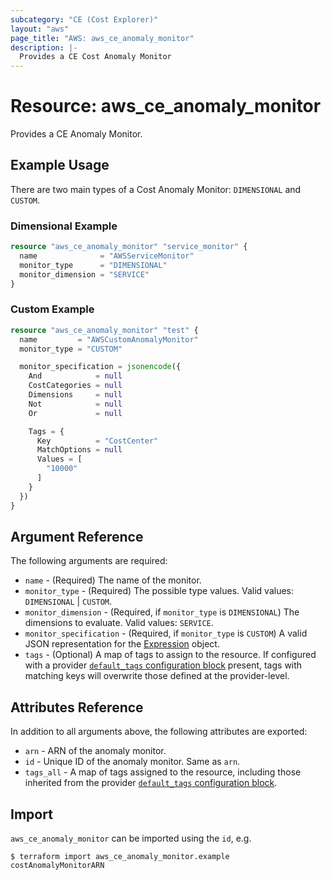```yaml
---
subcategory: "CE (Cost Explorer)"
layout: "aws"
page_title: "AWS: aws_ce_anomaly_monitor"
description: |-
  Provides a CE Cost Anomaly Monitor
---
```


# Resource: aws_ce_anomaly_monitor

Provides a CE Anomaly Monitor.

## Example Usage

There are two main types of a Cost Anomaly Monitor: `DIMENSIONAL` and `CUSTOM`.

### Dimensional Example

```terraform
resource "aws_ce_anomaly_monitor" "service_monitor" {
  name              = "AWSServiceMonitor"
  monitor_type      = "DIMENSIONAL"
  monitor_dimension = "SERVICE"
}
```

### Custom Example

```terraform
resource "aws_ce_anomaly_monitor" "test" {
  name         = "AWSCustomAnomalyMonitor"
  monitor_type = "CUSTOM"

  monitor_specification = jsonencode({
    And            = null
    CostCategories = null
    Dimensions     = null
    Not            = null
    Or             = null

    Tags = {
      Key          = "CostCenter"
      MatchOptions = null
      Values = [
        "10000"
      ]
    }
  })
}
```

## Argument Reference

The following arguments are required:

* `name` - (Required) The name of the monitor.
* `monitor_type` - (Required) The possible type values. Valid values: `DIMENSIONAL` | `CUSTOM`.
* `monitor_dimension` - (Required, if `monitor_type` is `DIMENSIONAL`) The dimensions to evaluate. Valid values: `SERVICE`.
* `monitor_specification` - (Required, if `monitor_type` is `CUSTOM`) A valid JSON representation for the [Expression](https://docs.aws.amazon.com/aws-cost-management/latest/APIReference/API_Expression.html) object.
* `tags` - (Optional) A map of tags to assign to the resource. If configured with a provider [`default_tags` configuration block](https://registry.terraform.io/providers/hashicorp/aws/latest/docs#default_tags-configuration-block) present, tags with matching keys will overwrite those defined at the provider-level.

## Attributes Reference

In addition to all arguments above, the following attributes are exported:

* `arn` - ARN of the anomaly monitor.
* `id` - Unique ID of the anomaly monitor. Same as `arn`.
* `tags_all` - A map of tags assigned to the resource, including those inherited from the provider [`default_tags` configuration block](https://registry.terraform.io/providers/hashicorp/aws/latest/docs#default_tags-configuration-block).

## Import

`aws_ce_anomaly_monitor` can be imported using the `id`, e.g.

```
$ terraform import aws_ce_anomaly_monitor.example costAnomalyMonitorARN
```
